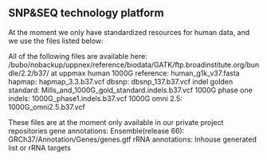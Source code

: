 SNP&SEQ technology platform
---------------------------
At the moment we only have standardized resources for human data, and we use the files listed below:

All of the following files are available here: /bubo/nobackup/uppnex/reference/biodata/GATK/ftp.broadinstitute.org/bundle/2.2/b37/ at uppmax
human 1000G reference:  human_g1k_v37.fasta
hapmap: hapmap_3.3.b37.vcf
dbsnp:  dbsnp_137.b37.vcf
indel golden standard:  Mills_and_1000G_gold_standard.indels.b37.vcf
1000G phase one indels: 1000G_phase1.indels.b37.vcf
1000G omni 2.5: 1000G_omni2.5.b37.vcf

These files are at the moment only available in our private project repositories
gene annotations: Ensemble(release 66): GRCh37/Annotation/Genes/genes.gtf
rRNA annotations: Inhouse generated list or rRNA targets
